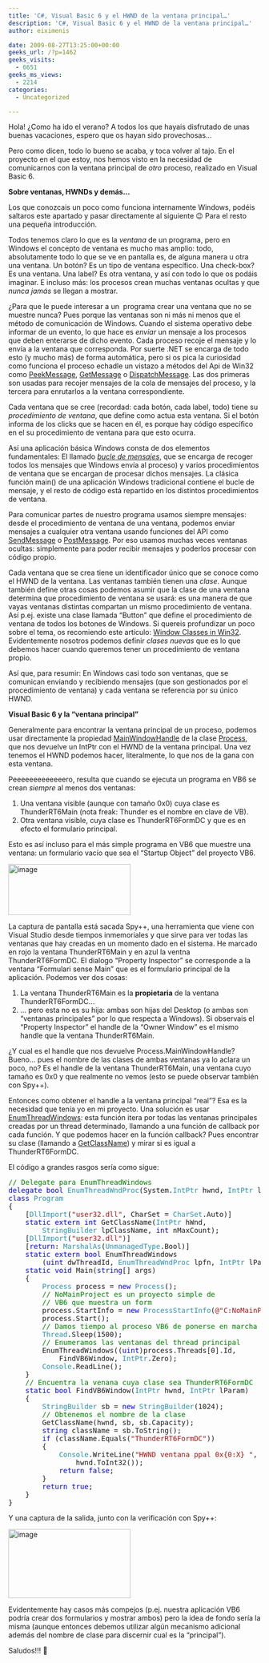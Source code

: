 ```yaml
---
title: 'C#, Visual Basic 6 y el HWND de la ventana principal…'
description: 'C#, Visual Basic 6 y el HWND de la ventana principal…'
author: eiximenis

date: 2009-08-27T13:25:00+00:00
geeks_url: /?p=1462
geeks_visits:
  - 6651
geeks_ms_views:
  - 2214
categories:
  - Uncategorized

---
```

Hola! ¿Como ha ido el verano? A todos los que hayais disfrutado de unas buenas vacaciones, espero que os hayan sido provechosas... 

Pero como dicen, todo lo bueno se acaba, y toca volver al tajo. En el proyecto en el que estoy, nos hemos visto en la necesidad de comunicarnos con la ventana principal de _otro_ proceso, realizado en Visual Basic 6.

**Sobre ventanas, HWNDs y demás...**

Los que conozcais un poco como funciona internamente Windows, podéis saltaros este apartado y pasar directamente al siguiente 😉 Para el resto una pequeña introducción.

Todos tenemos claro lo que es la _ventana_ de un programa, pero en Windows el concepto de ventana es mucho mas amplio: todo, absolutamente todo lo que se ve en pantalla es, de alguna manera u otra una ventana. Un botón? Es un tipo de ventana específico. Una check-box? Es una ventana. Una label? Es otra ventana, y así con todo lo que os podáis imaginar. E incluso más: los procesos crean muchas ventanas ocultas y que _nunca jamás_ se llegan a mostrar.

¿Para que le puede interesar a un&nbsp; programa crear una ventana que no se muestre nunca? Pues porque las ventanas son ni más ni menos que el método de comunicación de Windows. Cuando el sistema operativo debe informar de un evento, lo que hace es _enviar_ un mensaje a los procesos que deben enterarse de dicho evento. Cada proceso recoje el mensaje y lo envía a la ventana que corresponda. Por suerte .NET se encarga de todo esto (y mucho más) de forma automática, pero si os pica la curiosidad como funciona el proceso echadle un vistazo a métodos del Api de Win32 como [PeekMessage][1], [GetMessage][2] o [DispatchMessage][3]. Las dos primeras son usadas para recojer mensajes de la cola de mensajes del proceso, y la tercera para enrutarlos a la ventana correspondiente.

Cada ventana que se cree (recordad: cada botón, cada label, todo) tiene su _procedimiento de ventana_, que define como actua esta ventana. Si el botón informa de los clicks que se hacen en él, es porque hay código específico en el su procedimiento de ventana para que esto ocurra.

Así una aplicación básica Windows consta de dos elementos fundamentales: El llamado _[bucle de mensajes][4]_, que se encarga de recoger todos los mensajes que Windows envía al proceso) y varios procedimientos de ventana que se encargan de procesar dichos mensajes. La clásica función main() de una aplicación Windows tradicional contiene el bucle de mensaje, y el resto de código está repartido en los distintos procedimientos de ventana.

Para comunicar partes de nuestro programa usamos siempre mensajes: desde el procedimiento de ventana de una ventana, podemos enviar mensajes a cualquier otra ventana usando funciones del API como [SendMessage][5] o [PostMessage][6]. Por eso usamos muchas veces ventanas ocultas: simplemente para poder recibir mensajes y poderlos procesar con código propio.

Cada ventana que se crea tiene un identificador único que se conoce como el HWND de la ventana. Las ventanas también tienen una _clase_. Aunque también define otras cosas podemos asumir que la clase de una ventana determina que procedimiento de ventana se usará: es una manera de que vayas ventanas distintas compartan un mismo procedimiento de ventana. Así p.ej. existe una clase llamada &ldquo;Button&rdquo; que define el procedimiento de ventana de todos los botones de Windows. Si quereis profundizar un poco sobre el tema, os recomiendo este artículo: [Window Classes in Win32][7]. Evidentemente nosotros podemos definir _clases nuevas_ que es lo que debemos hacer cuando queremos tener un procedimiento de ventana propio.

Así que, para resumir: En Windows casi todo son ventanas, que se comunican enviando y recibiendo mensajes (que son gestionados por el procedimiento de ventana) y cada ventana se referencia por su único HWND.

**Visual Basic 6 y la &ldquo;ventana principal&rdquo;**

Generalmente para encontrar la ventana principal de un proceso, podemos usar directamente la propiedad [MainWindowHandle][8] de la clase [Process][9], que nos devuelve un IntPtr con el HWND de la ventana principal. Una vez tenemos el HWND podemos hacer, literalmente, lo que nos de la gana con esta ventana.

Peeeeeeeeeeeeero, resulta que cuando se ejecuta un programa en VB6 se crean _siempre_ al menos dos ventanas:

  1. Una ventana visible (aunque con tamaño 0x0) cuya clase es ThunderRT6Main (nota freak: Thunder es el nombre en clave de VB).
  2. Otra ventana visible, cuya clase es ThunderRT6FormDC y que es en efecto el formulario principal.

Esto es así incluso para el más simple programa en VB6 que muestre una ventana: un formulario vacío que sea el &ldquo;Startup Object&rdquo; del proyecto VB6.

[<img height="102" width="244" src="/cfs-file.ashx/__key/CommunityServer.Blogs.Components.WeblogFiles/etomas/image_5F00_thumb_5F00_6CF6E207.png" alt="image" border="0" title="image" style="border-bottom: 0px; border-left: 0px; display: inline; border-top: 0px; border-right: 0px" />][10] 

La captura de pantalla está sacada Spy++, una herramienta que viene con Visual Studio desde tiempos inmemoriales y que sirve para ver todas las ventanas que hay creadas en un momento dado en el sistema. He marcado en rojo la ventana ThunderRT6Main y en azul la ventna ThunderRT6FormDC. El dialogo &ldquo;Property Inspector&rdquo; se corresponde a la ventana &ldquo;Formulari sense Main&rdquo; que es el formulario principal de la aplicación. Podemos ver dos cosas:

  1. La ventana ThunderRT6Main es la **propietaria** de la ventana ThunderRT6FormDC...
  2. ... pero esta no es su hija: ambas son hijas del Desktop (o ambas son &ldquo;ventanas principales&rdquo; por lo que respecta a Windows). Si observais el &ldquo;Property Inspector&rdquo; el handle de la &ldquo;Owner Window&rdquo; es el mismo handle que la ventana ThunderRT6Main.

¿Y cual es el handle que nos devuelve Process.MainWindowHandle? Bueno... pues el nombre de las clases de ambas ventanas ya lo aclara un poco, no? Es el handle de la ventana ThunderRT6Main, una ventana cuyo tamaño es 0x0 y que realmente no vemos (esto se puede observar también con Spy++).

Entonces como obtener el handle a la ventana principal &ldquo;real&rdquo;? Esa es la necesidad que tenía yo en mi proyecto. Una solución es usar [EnumThreadWindows][11]: esta función itera por todas las ventanas principales creadas por un thread determinado, llamando a una función de callback por cada función. Y que podemos hacer en la función callback? Pues encontrar su clase (llamando a [GetClassName][12]) y mirar si es igual a ThunderRT6FormDC.

El código a grandes rasgos sería como sigue:

<pre class="code"><span style="color: green">// Delegate para EnumThreadWindows
</span><span style="color: blue">delegate bool </span><span style="color: #2b91af">EnumThreadWndProc</span>(System.<span style="color: #2b91af">IntPtr </span>hwnd, <span style="color: #2b91af">IntPtr </span>lParam);
<span style="color: blue">class </span><span style="color: #2b91af">Program
</span>{
    [<span style="color: #2b91af">DllImport</span>(<span style="color: #a31515">"user32.dll"</span>, CharSet = <span style="color: #2b91af">CharSet</span>.Auto)]
    <span style="color: blue">static extern int </span>GetClassName(<span style="color: #2b91af">IntPtr </span>hWnd,
        <span style="color: #2b91af">StringBuilder </span>lpClassName, <span style="color: blue">int </span>nMaxCount);
    [<span style="color: #2b91af">DllImport</span>(<span style="color: #a31515">"user32.dll"</span>)]
    [<span style="color: blue">return</span>: <span style="color: #2b91af">MarshalAs</span>(<span style="color: #2b91af">UnmanagedType</span>.Bool)]
    <span style="color: blue">static extern bool </span>EnumThreadWindows
        (<span style="color: blue">uint </span>dwThreadId, <span style="color: #2b91af">EnumThreadWndProc </span>lpfn, <span style="color: #2b91af">IntPtr </span>lParam);
    <span style="color: blue">static void </span>Main(<span style="color: blue">string</span>[] args)
    {
        <span style="color: #2b91af">Process </span>process = <span style="color: blue">new </span><span style="color: #2b91af">Process</span>();
        <span style="color: green">// NoMainProject es un proyecto simple de
        // VB6 que muestra un form
        </span>process.StartInfo = <span style="color: blue">new </span><span style="color: #2b91af">ProcessStartInfo</span>(<span style="color: #a31515">@"C:NoMainProject.exe"</span>);
        process.Start();
        <span style="color: green">// Damos tiempo al proceso VB6 de ponerse en marcha
        </span><span style="color: #2b91af">Thread</span>.Sleep(1500);
        <span style="color: green">// Enumeramos las ventanas del thread principal
        </span>EnumThreadWindows((<span style="color: blue">uint</span>)process.Threads[0].Id,
            FindVB6Window, <span style="color: #2b91af">IntPtr</span>.Zero);
        <span style="color: #2b91af">Console</span>.ReadLine();
    }
    <span style="color: green">// Encuentra la venana cuya clase sea ThunderRT6FormDC
    </span><span style="color: blue">static bool </span>FindVB6Window(<span style="color: #2b91af">IntPtr </span>hwnd, <span style="color: #2b91af">IntPtr </span>lParam)
    {
        <span style="color: #2b91af">StringBuilder </span>sb = <span style="color: blue">new </span><span style="color: #2b91af">StringBuilder</span>(1024);
        <span style="color: green">// Obtenemos el nombre de la clase
        </span>GetClassName(hwnd, sb, sb.Capacity);
        <span style="color: blue">string </span>className = sb.ToString();
        <span style="color: blue">if </span>(className.Equals(<span style="color: #a31515">"ThunderRT6FormDC"</span>))
        {
            <span style="color: #2b91af">Console</span>.WriteLine(<span style="color: #a31515">"HWND ventana ppal 0x{0:X} "</span>,
                hwnd.ToInt32());
            <span style="color: blue">return false</span>;
        }
        <span style="color: blue">return true</span>;
    }
}</pre>

[][13]

Y una captura de la salida, junto con la verificación con Spy++:

[<img height="138" width="244" src="/cfs-file.ashx/__key/CommunityServer.Blogs.Components.WeblogFiles/etomas/image_5F00_thumb_5F00_0B970176.png" alt="image" border="0" title="image" style="border-bottom: 0px; border-left: 0px; display: inline; border-top: 0px; border-right: 0px" />][14] 

Evidentemente hay casos más compejos (p.ej. nuestra aplicación VB6 podría crear dos formularios y mostrar ambos) pero la idea de fondo sería la misma (aunque entonces debemos utilizar algún mecanismo adicional además del nombre de clase para discernir cual es la &ldquo;principal&rdquo;).

Saludos!!! 🙂

 [1]: http://msdn.microsoft.com/en-us/library/ms644943(VS.85).aspx
 [2]: http://msdn.microsoft.com/en-us/library/ms644936(VS.85).aspx
 [3]: http://msdn.microsoft.com/en-us/library/ms644934(VS.85).aspx
 [4]: http://msdn.microsoft.com/en-us/library/ms644928(VS.85).aspx
 [5]: http://msdn.microsoft.com/en-us/library/ms644950(VS.85).aspx
 [6]: http://msdn.microsoft.com/en-us/library/ms644944(VS.85).aspx
 [7]: http://msdn.microsoft.com/en-us/library/ms997511.aspx
 [8]: http://msdn.microsoft.com/en-us/library/system.diagnostics.process.mainwindowhandle.aspx
 [9]: http://msdn.microsoft.com/en-us/library/system.diagnostics.process.aspx
 [10]: /cfs-file.ashx/__key/CommunityServer.Blogs.Components.WeblogFiles/etomas/image_5F00_2A7FE016.png
 [11]: http://msdn.microsoft.com/en-us/library/ms633495(VS.85).aspx
 [12]: http://msdn.microsoft.com/en-us/library/ms633582(VS.85).aspx
 [13]: http://11011.net/software/vspaste
 [14]: /cfs-file.ashx/__key/CommunityServer.Blogs.Components.WeblogFiles/etomas/image_5F00_2FFA6288.png